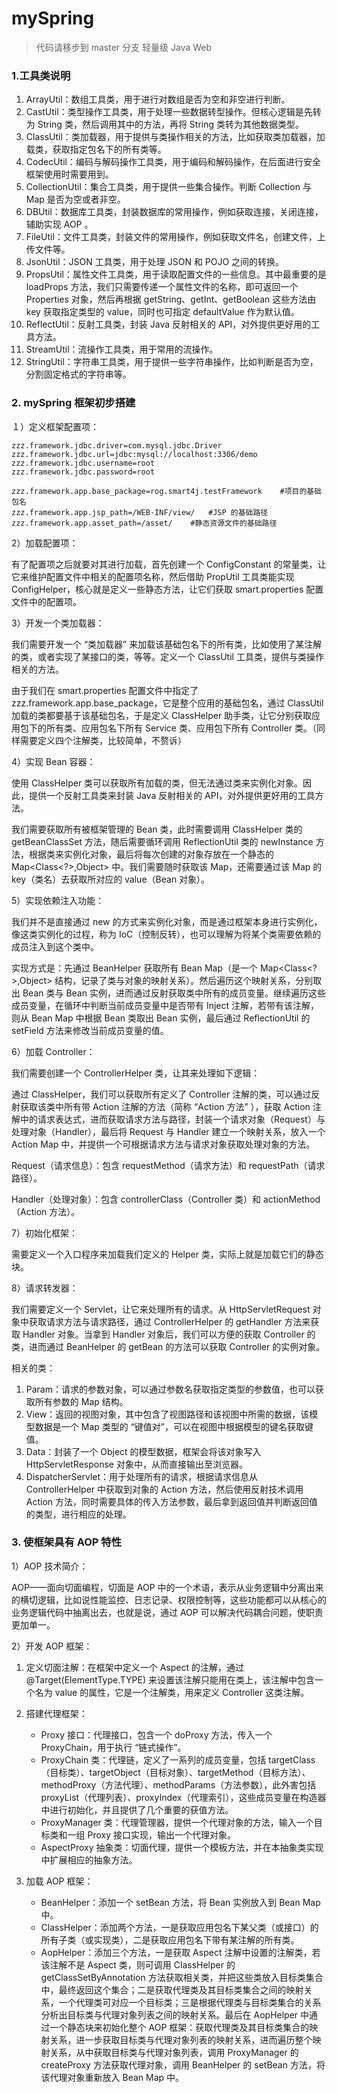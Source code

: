 # mySpring
> 代码请移步到 master 分支
轻量级 Java Web

### 1.工具类说明

1. ArrayUtil：数组工具类，用于进行对数组是否为空和非空进行判断。
2. CastUtil：类型操作工具类，用于处理一些数据转型操作。但核心逻辑是先转为 String 类，然后调用其中的方法，再将 String 类转为其他数据类型。
3. ClassUtil：类加载器，用于提供与类操作相关的方法，比如获取类加载器，加载类，获取指定包名下的所有类等。
4. CodecUtil：编码与解码操作工具类，用于编码和解码操作，在后面进行安全框架使用时需要用到。
5. CollectionUtil：集合工具类，用于提供一些集合操作。判断 Collection 与 Map 是否为空或者非空。
6. DBUtil：数据库工具类，封装数据库的常用操作，例如获取连接，关闭连接，辅助实现 AOP 。
7. FileUtil：文件工具类，封装文件的常用操作，例如获取文件名，创建文件，上传文件等。
8. JsonUtil：JSON 工具类，用于处理 JSON 和 POJO 之间的转换。
9. PropsUtil：属性文件工具类，用于读取配置文件的一些信息。其中最重要的是 loadProps  方法，我们只需要传递一个属性文件的名称，即可返回一个 Properties 对象，然后再根据 getString、getInt、getBoolean 这些方法由 key 获取指定类型的 value，同时也可指定 defaultValue 作为默认值。 
10. ReflectUtil：反射工具类，封装 Java 反射相关的 API，对外提供更好用的工具方法。
11. StreamUtil：流操作工具类，用于常用的流操作。
12. StringUtil：字符串工具类，用于提供一些字符串操作，比如判断是否为空，分割固定格式的字符串等。

### 2. mySpring 框架初步搭建

１）定义框架配置项：

```
zzz.framework.jdbc.driver=com.mysql.jdbc.Driver
zzz.framework.jdbc.url=jdbc:mysql://localhost:3306/demo
zzz.framework.jdbc.username=root
zzz.framework.jdbc.password=root

zzz.framework.app.base_package=rog.smart4j.testFramework    #项目的基础包名
zzz.framework.app.jsp_path=/WEB-INF/view/   #JSP 的基础路径
zzz.framework.app.asset_path=/asset/    #静态资源文件的基础路径
```

2）加载配置项：

有了配置项之后就要对其进行加载，首先创建一个 ConfigConstant 的常量类，让它来维护配置文件中相关的配置项名称，然后借助 PropUtil 工具类能实现 ConfigHelper，核心就是定义一些静态方法，让它们获取 smart.properties 配置文件中的配置项。

3）开发一个类加载器：

我们需要开发一个 “类加载器” 来加载该基础包名下的所有类，比如使用了某注解的类，或者实现了某接口的类，等等。定义一个 ClassUtil 工具类，提供与类操作相关的方法。

由于我们在 smart.properties 配置文件中指定了 zzz.framework.app.base_package，它是整个应用的基础包名，通过 ClassUtil 加载的类都要基于该基础包名，于是定义 ClassHelper 助手类，让它分别获取应用包下的所有类、应用包名下所有 Service 类、应用包下所有 Controller 类。（同样需要定义四个注解类，比较简单，不赘诉）

4）实现 Bean 容器：

使用 ClassHelper 类可以获取所有加载的类，但无法通过类来实例化对象。因此，提供一个反射工具类来封装 Java 反射相关的 API，对外提供更好用的工具方法。

我们需要获取所有被框架管理的 Bean 类，此时需要调用 ClassHelper 类的 getBeanClassSet 方法，随后需要循环调用 ReflectionUtil 类的 newInstance 方法，根据类来实例化对象，最后将每次创建的对象存放在一个静态的 Map<Class<?\>,Object\> 中。我们需要随时获取该 Map，还需要通过该 Map 的 key（类名）去获取所对应的 value（Bean 对象）。

5）实现依赖注入功能：

我们并不是直接通过 new 的方式来实例化对象，而是通过框架本身进行实例化，像这类实例化的过程，称为 IoC（控制反转），也可以理解为将某个类需要依赖的成员注入到这个类中。

实现方式是：先通过 BeanHelper 获取所有 Bean Map（是一个 Map<Class<?\>,Object\> 结构，记录了类与对象的映射关系）。然后遍历这个映射关系，分别取出 Bean 类与 Bean 实例，进而通过反射获取类中所有的成员变量。继续遍历这些成员变量，在循环中判断当前成员变量中是否带有 Inject 注解，若带有该注解，则从 Bean Map 中根据 Bean 类取出 Bean 实例，最后通过 ReflectionUtil 的 setField 方法来修改当前成员变量的值。

6）加载 Controller：

我们需要创建一个 ControllerHelper 类，让其来处理如下逻辑：

通过 ClassHelper，我们可以获取所有定义了 Controller 注解的类，可以通过反射获取该类中所有带 Action 注解的方法（简称 “Action 方法” ），获取 Action 注解中的请求表达式，进而获取请求方法与路径，封装一个请求对象（Request）与处理对象（Handler），最后将 Request 与 Handler 建立一个映射关系，放入一个 Action Map 中，并提供一个可根据请求方法与请求对象获取处理对象的方法。

Request（请求信息）：包含 requestMethod（请求方法）和 requestPath（请求路径）。

Handler（处理对象）：包含 controllerClass（Controller 类）和 actionMethod（Action 方法）。

7）初始化框架：

需要定义一个入口程序来加载我们定义的 Helper 类，实际上就是加载它们的静态块。

8）请求转发器：

我们需要定义一个 Servlet，让它来处理所有的请求。从 HttpServletRequest 对象中获取请求方法与请求路径，通过 ControllerHelper 的 getHandler 方法来获取 Handler 对象。当拿到 Handler 对象后，我们可以方便的获取 Controller 的类，进而通过 BeanHelper 的 getBean 的方法可以获取 Controller 的实例对象。

相关的类：

1. Param：请求的参数对象，可以通过参数名获取指定类型的参数值，也可以获取所有参数的 Map 结构。
2. View：返回的视图对象，其中包含了视图路径和该视图中所需的数据，该模型数据是一个 Map 类型的 “键值对”，可以在视图中根据模型的键名获取键值。
3. Data：封装了一个 Object 的模型数据，框架会将该对象写入 HttpServletResponse 对象中，从而直接输出至浏览器。
4. DispatcherServlet：用于处理所有的请求，根据请求信息从 ControllerHelper 中获取到对象的 Action 方法，然后使用反射技术调用 Action 方法，同时需要具体的传入方法参数，最后拿到返回值并判断返回值的类型，进行相应的处理。

### 3. 使框架具有 AOP 特性

1）AOP 技术简介：

AOP——面向切面编程，切面是 AOP 中的一个术语，表示从业务逻辑中分离出来的横切逻辑，比如说性能监控、日志记录、权限控制等，这些功能都可以从核心的业务逻辑代码中抽离出去，也就是说，通过 AOP 可以解决代码耦合问题，使职责更加单一。

2）开发 AOP 框架：

1. 定义切面注解：在框架中定义一个 Aspect 的注解，通过 @Target(ElementType.TYPE) 来设置该注解只能用在类上，该注解中包含一个名为 value 的属性，它是一个注解类，用来定义 Controller 这类注解。

2. 搭建代理框架：

   - Proxy 接口：代理接口，包含一个 doProxy 方法，传入一个 ProxyChain，用于执行 “链式操作”。
   - ProxyChain 类：代理链，定义了一系列的成员变量，包括 targetClass（目标类）、targetObject（目标对象）、targetMethod（目标方法）、methodProxy（方法代理）、methodParams（方法参数），此外害包括 proxyList（代理列表）、proxyIndex（代理索引），这些成员变量在构造器中进行初始化，并且提供了几个重要的获值方法。
   - ProxyManager 类：代理管理器，提供一个代理对象的方法，输入一个目标类和一组 Proxy 接口实现，输出一个代理对象。
   - AspectProxy 抽象类：切面代理，提供一个模板方法，并在本抽象类实现中扩展相应的抽象方法。

3. 加载 AOP 框架：

   - BeanHelper：添加一个 setBean 方法，将 Bean 实例放入到 Bean Map 中。
   - ClassHelper：添加两个方法，一是获取应用包名下某父类（或接口）的所有子类（或实现类），二是获取应用包名下带有某注解的所有类。
   - AopHelper：添加三个方法，一是获取 Aspect 注解中设置的注解类，若该注解不是 Aspect 类，则可调用 ClassHelper 的 getClassSetByAnnotation 方法获取相关类，并把这些类放入目标类集合中，最终返回这个集合；二是获取代理类及其目标类集合之间的映射关系，一个代理类可对应一个目标类；三是根据代理类与目标类集合的关系分析出目标类与代理对象列表之间的映射关系。最后在 AopHelper 中通过一个静态块来初始化整个 AOP 框架：获取代理类及其目标类集合的映射关系，进一步获取目标类与代理对象列表的映射关系，进而遍历整个映射关系，从中获取目标类与代理对象列表，调用 ProxyManager 的 createProxy 方法获取代理对象，调用 BeanHelper 的 setBean 方法，将该代理对象重新放入 Bean Map 中。
   
